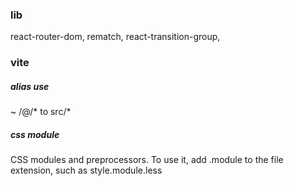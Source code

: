 ### lib
react-router-dom, rematch, react-transition-group, 

### vite
##### alias  use 
~ /@/*  to   src/*

##### css module
CSS modules and preprocessors. To use it, add .module to the file extension, such as style.module.less
